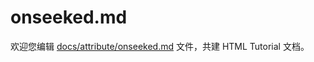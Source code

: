 onseeked.md
===

欢迎您编辑 <a target="__blank" href="https://github.com/jaywcjlove/html-tutorial/blob/master/docs/attribute/onseeked.md">docs/attribute/onseeked.md</a> 文件，共建 HTML Tutorial 文档。